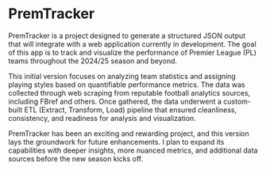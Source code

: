 # PremTracker

PremTracker is a project designed to generate a structured JSON output that will integrate with a web application currently in development. The goal of this app is to track and visualize the performance of Premier League (PL) teams throughout the 2024/25 season and beyond.

This initial version focuses on analyzing team statistics and assigning playing styles based on quantifiable performance metrics. The data was collected through web scraping from reputable football analytics sources, including FBref and others. Once gathered, the data underwent a custom-built ETL (Extract, Transform, Load) pipeline that ensured cleanliness, consistency, and readiness for analysis and visualization.

PremTracker has been an exciting and rewarding project, and this version lays the groundwork for future enhancements. I plan to expand its capabilities with deeper insights, more nuanced metrics, and additional data sources before the new season kicks off.
